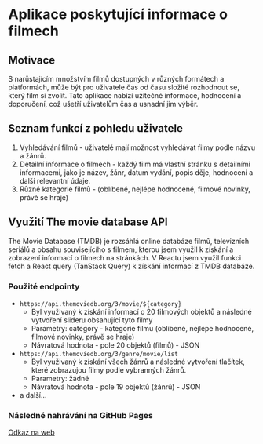 # Aplikace poskytující informace o filmech

## Motivace

S narůstajícím množstvím filmů dostupných v různých formátech a platformách, může být pro uživatele čas od času složité rozhodnout se, který film si zvolit. Tato aplikace nabízí užitečné informace, hodnocení a doporučení, což ušetří uživatelům čas a usnadní jim výběr.

## Seznam funkcí z pohledu uživatele

1. Vyhledávání filmů - uživatelé mají možnost vyhledávat filmy podle názvu a žánrů.
2. Detailní informace o filmech - každý film má vlastní stránku s detailními informacemi, jako je název, žánr, datum vydání, popis děje, hodnocení a další relevantní údaje.
3. Různé kategorie filmů - (oblíbené, nejlépe hodnocené, filmové novinky, právě se hraje)

## Využití The movie database API

The Movie Database (TMDB) je rozsáhlá online databáze filmů, televizních seriálů a obsahu souvisejícího s filmem, kterou jsem využil k získání a zobrazení informací o filmech na stránkách. V Reactu jsem využil funkci fetch a React query (TanStack Query) k získání informací z TMDB databáze.

### Použité endpointy

* `https://api.themoviedb.org/3/movie/${category}`
    * Byl využivaný k získání informací o 20 filmových objektů a následné vytvoření slideru obsahující tyto filmy
    * Parametry: category - kategorie filmu (oblíbené, nejlépe hodnocené, filmové novinky, právě se hraje)
    * Návratová hodnota - pole 20 objektů (filmů) - JSON
* `https://api.themoviedb.org/3/genre/movie/list`
    * Byl využivaný k získání všech žánrů a následné vytvoření tlačítek, které zobrazujou filmy podle vybranných žánrů.
    * Parametry: žádné
    * Návratová hodnota - pole 19 objektů (žánrů) - JSON
* a další...

### Následné nahrávání na GitHub Pages

[Odkaz na web](https://lilianluca.github.io/movie-app/)
